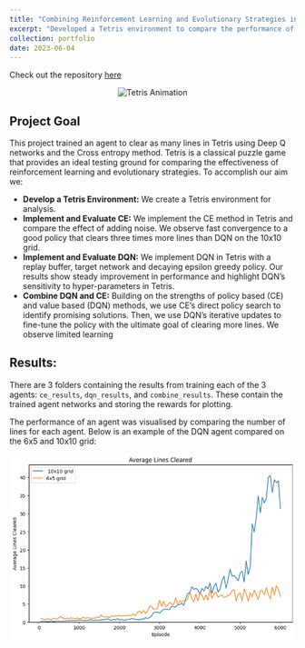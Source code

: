 ```yaml
---
title: "Combining Reinforcement Learning and Evolutionary Strategies in Tetris"
excerpt: "Developed a Tetris environment to compare the performance of Deep Q learning with the cross entropy method. We then propose a novel approach that combines the strenghts of both algorithms."
collection: portfolio
date: 2023-06-04
---
```

Check out the repository <a href="https://github.com/SJackson123/Tetris-Reinforcement-Learning">here</a>

<p align="center">
  <img src="https://github.com/SirSebLancelot/Tetris-Reinforcement-Learning/raw/main/dqn_results/results20x10/tetris_animation_looped_long.gif" alt="Tetris Animation" width="300">
</p>

## Project Goal
This project trained an agent to clear as many lines in Tetris using Deep Q networks and the Cross entropy method. Tetris is a classical puzzle game that provides an ideal testing ground for comparing the effectiveness of reinforcement learning and evolutionary strategies. To accomplish our aim we:

- **Develop a Tetris Environment:**  We create a Tetris environment for analysis.
- **Implement and Evaluate CE:** We implement the CE method in Tetris and compare
the effect of adding noise. We observe fast convergence to a good policy that clears
three times more lines than DQN on the 10x10 grid.
- **Implement and Evaluate DQN:** We implement DQN in Tetris with a replay buffer,
target network and decaying epsilon greedy policy. Our results show steady improvement
in performance and highlight DQN’s sensitivity to hyper-parameters in Tetris.
- **Combine DQN and CE:** Building on the strengths of policy based (CE) and value
based (DQN) methods, we use CE’s direct policy search to identify promising solutions.
Then, we use DQN’s iterative updates to fine-tune the policy with the ultimate goal of
clearing more lines. We observe limited learning

## Results:

There are 3 folders containing the results from training each of the 3 agents:
`ce_results`, `dqn_results`, and `combine_results`. These contain the trained agent
networks and storing the rewards for plotting.

The performance of an agent was visualised by comparing the number of lines for each agent. Below is an example of the DQN agent compared on the 6x5 and 10x10 grid:
<p align="center">
  <img src= 'https://github.com/SJackson123/Tetris-Reinforcement-Learning/blob/main/dqn_results/compare_DQN.png?raw=true' alt="Tetris Animation" />
</p>
